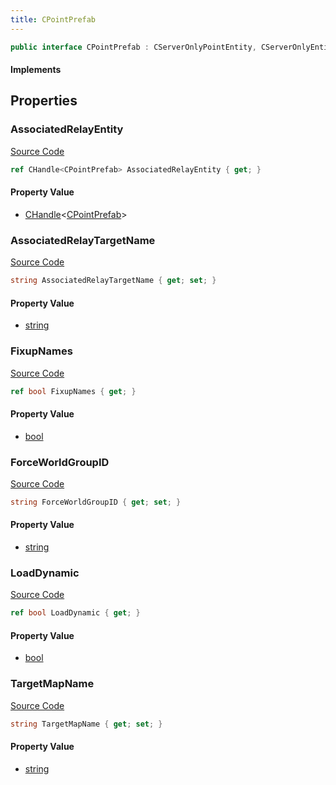 ```yaml
---
title: CPointPrefab
---
```


```csharp
public interface CPointPrefab : CServerOnlyPointEntity, CServerOnlyEntity, CBaseEntity, CEntityInstance, ISchemaClass<CEntityInstance>, ISchemaClass<CBaseEntity>, ISchemaClass<CServerOnlyEntity>, ISchemaClass<CServerOnlyPointEntity>, ISchemaClass<CPointPrefab>, ISchemaField, ISchemaClass, INativeHandle
```

#### Implements

## Properties

### AssociatedRelayEntity

[Source Code](https://github.com/swiftly-solution/swiftlys2/blob/main/managed/src/SwiftlyS2.Generated/Schemas/Interfaces/CPointPrefab.cs#L27)

```csharp
ref CHandle<CPointPrefab> AssociatedRelayEntity { get; }
```

#### Property Value

- [CHandle](/docs/api/shared/natives/chandle-1)<[CPointPrefab](/docs/api/shared/schemadefinitions/cpointprefab)>

### AssociatedRelayTargetName

[Source Code](https://github.com/swiftly-solution/swiftlys2/blob/main/managed/src/SwiftlyS2.Generated/Schemas/Interfaces/CPointPrefab.cs#L21)

```csharp
string AssociatedRelayTargetName { get; set; }
```

#### Property Value

- [string](https://learn.microsoft.com/dotnet/api/system.string)

### FixupNames

[Source Code](https://github.com/swiftly-solution/swiftlys2/blob/main/managed/src/SwiftlyS2.Generated/Schemas/Interfaces/CPointPrefab.cs#L23)

```csharp
ref bool FixupNames { get; }
```

#### Property Value

- [bool](https://learn.microsoft.com/dotnet/api/system.boolean)

### ForceWorldGroupID

[Source Code](https://github.com/swiftly-solution/swiftlys2/blob/main/managed/src/SwiftlyS2.Generated/Schemas/Interfaces/CPointPrefab.cs#L19)

```csharp
string ForceWorldGroupID { get; set; }
```

#### Property Value

- [string](https://learn.microsoft.com/dotnet/api/system.string)

### LoadDynamic

[Source Code](https://github.com/swiftly-solution/swiftlys2/blob/main/managed/src/SwiftlyS2.Generated/Schemas/Interfaces/CPointPrefab.cs#L25)

```csharp
ref bool LoadDynamic { get; }
```

#### Property Value

- [bool](https://learn.microsoft.com/dotnet/api/system.boolean)

### TargetMapName

[Source Code](https://github.com/swiftly-solution/swiftlys2/blob/main/managed/src/SwiftlyS2.Generated/Schemas/Interfaces/CPointPrefab.cs#L17)

```csharp
string TargetMapName { get; set; }
```

#### Property Value

- [string](https://learn.microsoft.com/dotnet/api/system.string)

